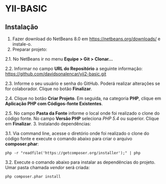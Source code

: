 # YII-BASIC

## Instalação

1. Fazer download do NetBeans 8.0 em https://netbeans.org/downloads/ e instale-o.
2. Preparar projeto:

2.1. No NetBeans ir no menu **Equipe > Git > Clonar...**

2.2. Informar no campo **URL do Repositório** a seguinte informação: https://github.com/davidsonalencar/yii2-basic.git

2.3. Informe o seu usuário e senha do GitHub. Poderá realizar alterações se for colaborador. Clique no botão **Finalizar**.

2.4. Clique no botão **Criar Projeto**. Em seguida, na categoria **PHP**, clique em **Aplicação PHP com Códigos-fonte Existentes**. 

2.5. No campo **Pasta da Fonte** informe o local onde foi realizado o clone do código fonte. No campo **Versão PHP** seleciona *PHP 5.4* ou superior. Clique em **Finalizar**.
3. Instalando dependências:

3.1. Via command line, acesse o diretório onde foi realizado o clone do código fonte e execute o comando abaixo para criar o arquivo **composer.phar**: 
```
php -r "readfile('https://getcomposer.org/installer');" | php
```

3.2. Execute o comando abaixo para instalar as dependências do projeto. Umar pasta chamada *vendor* será criada:
```
php composer.phar install
```
